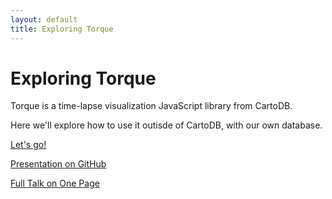 ```yaml
---
layout: default
title: Exploring Torque
---
```


# Exploring Torque #

Torque is a time-lapse visualization JavaScript library from CartoDB.

Here we'll explore how to use it outisde of CartoDB, with our own database.

[Let's go!](preso.html)

[Presentation on GitHub](https://github.com/flibbertigibbet/torque-outside-cartodb-presentation)

[Full Talk on One Page](onepage.html)